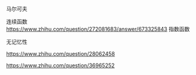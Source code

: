 马尔可夫

连续函数  
https://www.zhihu.com/question/272081683/answer/673325843
指数函数


无记忆性

https://www.zhihu.com/question/28062458

https://www.zhihu.com/question/36965252























































